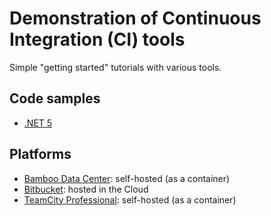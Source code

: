 # Demonstration of Continuous Integration (CI) tools

Simple "getting started" tutorials with various tools.

## Code samples

* [.NET 5](./dotnet/README.md)

## Platforms

* [Bamboo Data Center](./docs/bamboo.md): self-hosted (as a container)
* [Bitbucket](./docs/bitbucket-cloud.md): hosted in the Cloud
* [TeamCity Professional](./docs/teamcity.md): self-hosted (as a container)
